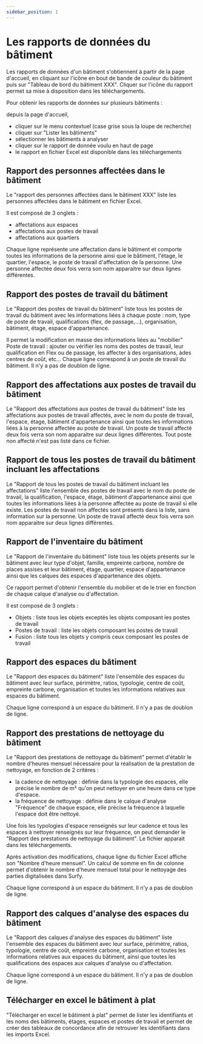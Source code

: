 ```yaml
---
sidebar_position: 1
---
```


# Les rapports de données du bâtiment

<Youtube code="r53dlxQAioU"/>

Les rapports de données d'un bâtiment s'obtiennent à partir de la page d'accueil, en cliquant sur l'icône en bout de bande de couleur du bâtiment puis sur "Tableau de bord du bâtiment XXX".
Cliquer sur l'icône du rapport permet sa mise à disposition dans les téléchargements.

Pour obtenir les rapports de données sur plusieurs bâtiments :

depuis la page d'accueil,

-   cliquer sur le menu contextuel (case grise sous la loupe de recherche)
-   cliquer sur "Lister les bâtiments"
-   sélectionner les bâtiments à analyser
-   cliquer sur le rapport de donnée voulu en haut de page
-   le rapport en fichier Excel est disponible dans les téléchargements

## Rapport des personnes affectées dans le bâtiment

Le "rapport des personnes affectées dans le bâtiment XXX" liste les personnes affectées dans le bâtiment en fichier Excel.

Il est composé de 3 onglets :

-   affectations aux espaces
-   affectations aux postes de travail
-   affectations aux quartiers

Chaque ligne représente une affectation dans le bâtiment et comporte toutes les informations de la personne ainsi que le bâtiment, l'étage, le quartier, l'espace, le poste de travail d'affectation de la personne.
Une personne affectée deux fois verra son nom apparaitre sur deux lignes différentes.

## Rapport des postes de travail du bâtiment

Le "Rapport des postes de travail du bâtiment" liste tous les postes de travail du bâtiment avec les informations liées à chaque poste : nom, type de poste de travail, qualifications (flex, de passage,...), organisation, bâtiment, étage, espace d'appartenance.

Il permet la modification en masse des informations liées au "mobilier" Poste de travail : ajouter ou vérifier les noms des postes de travail, leur qualification en Flex ou de passage, les affecter à des organisations, àdes centres de coût, etc...
Chaque ligne correspond à un poste de travail du bâtiment. Il n'y a pas de doublon de ligne.

## Rapport des affectations aux postes de travail du bâtiment

Le "Rapport des affectations aux postes de travail du bâtiment" liste les affectations aux postes de travail affectés, avec le nom du poste de travail, l'espace, étage, bâtiment d'appartenance ainsi que toutes les informations liées à la personne affectée au poste de travail.
Un poste de travail affecté deux fois verra son nom apparaitre sur deux lignes différentes.
Tout poste non affecté n'est pas listé dans ce fichier.

## Rapport de tous les postes de travail du bâtiment incluant les affectations

Le "Rapport de tous les postes de travail du bâtiment incluant les affectations" liste l'ensemble des postes de travail avec le nom du poste de travail, la qualification, l'espace, étage, bâtiment d'appartenance ainsi que toutes les informations liées à la personne affectée au poste de travail si elle existe.
Les postes de travail non affectés sont présents dans la liste, sans information sur la personne.
Un poste de travail affecté deux fois verra son nom apparaitre sur deux lignes différentes.

## Rapport de l'inventaire du bâtiment

Le "Rapport de l'inventaire du bâtiment" liste tous les objets présents sur le bâtiment avec leur type d'objet, famille, empreinte carbone, nombre de places assises et leur bâtiment, étage, quartier, espace d'appartenance ainsi que les calques des espaces d'appartenance des objets.

Ce rapport permet d'obtenir l'ensemble du mobilier et de le trier en fonction de chaque calque d'analyse ou d'affectation.

Il est composé de 3 onglets :

-   Objets : liste tous les objets exceptés les objets composant les postes de travail
-   Postes de travail : liste les objets composant les postes de travail
-   Fusion : liste tous les objets y compris ceux composant les postes de travail

## Rapport des espaces du bâtiment

Le "Rapport des espaces du bâtiment" liste l'ensemble des espaces du bâtiment avec leur surface, périmètre, ratios, typologie, centre de coût, empreinte carbone, organisation et toutes les informations relatives aux espaces du bâtiment.

Chaque ligne correspond à un espace du bâtiment. Il n'y a pas de doublon de ligne.

## Rapport des prestations de nettoyage du bâtiment

<Youtube code="WCpIDzAikgk"/>

Le "Rapport des prestations de nettoyage du bâtiment" permet d'établir le nombre d'heures mensuel nécessaire pour la réalisation de la prestation de nettoyage, en fonction de 2 critères :

-   la cadence de nettoyage : définie dans la typologie des espaces, elle précise le nombre de m² qu'on peut nettoyer en une heure dans ce type d'espace.
-   la fréquence de nettoyage : définie dans le calque d'analyse "Fréquence" de chaque espace, elle précise la fréquence à laquelle l'espace doit être nettoyé.

Une fois les typologies d'espace renseignés sur leur cadence et tous les espaces à nettoyer renseignés sur leur fréquence, on peut demander le "Rapport des prestations de nettoyage du bâtiment".
Le fichier apparait dans les téléchargements.

Après activation des modifications, chaque ligne du fichier Excel affiche son "Nombre d'heure mensuel".
Un calcul de somme en fin de colonne permet d'obtenir le nombre d'heure mensuel total pour le nettoyage des parties digitalisées dans Surfy.

Chaque ligne correspond à un espace du bâtiment. Il n'y a pas de doublon de ligne.

## Rapport des calques d'analyse des espaces du bâtiment

Le "Rapport des calques d'analyse des espaces du bâtiment" liste l'ensemble des espaces du bâtiment avec leur surface, périmètre, ratios, typologie, centre de coût, empreinte carbone, organisation et toutes les informations relatives aux espaces du bâtiment, ainsi que toutes les qualifications des espaces aux calques d'analyse ou d'affectation.

Chaque ligne correspond à un espace du bâtiment. Il n'y a pas de doublon de ligne.

## Télécharger en excel le bâtiment à plat

"Télécharger en excel le bâtiment à plat" permet de lister les identifiants et les noms des bâtiments, étages, espaces et postes de travail et permet de créer des tableaux de concordance afin de retrouver les identifiants dans les imports Excel.